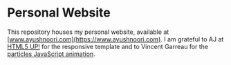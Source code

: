 # Personal Website
This repository houses my personal website, available at [www.ayushnoori.com](https://www.ayushnoori.com). I am grateful to AJ at [HTML5 UP!](https://html5up.net/) for the responsive template and to Vincent Garreau for the [particles JavaScript animation](https://vincentgarreau.com/particles.js/).
